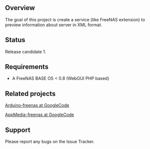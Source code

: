 ## Overview ##
The goal of this project is create a service (like FreeNAS extension) to preview information about server in XML format.

## Status ##
Release candidate 1.

## Requirements ##

  * A FreeNAS BASE OS < 0.8 (WebGUI PHP based)

## Related projects ##
[Arduino-freenas at GoogleCode](http://code.google.com/p/arduino-freenas/)


[AppMedia-freenas at GoogleCode](http://code.google.com/p/appmedia-freenas/)

## Support ##

Please report any bugs on the Issue Tracker.